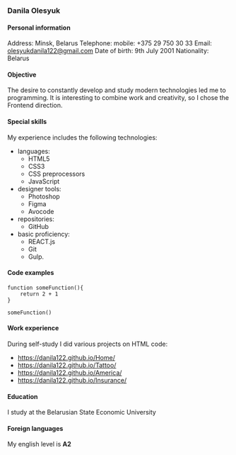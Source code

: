 ### **Danila Olesyuk**  

#### **Personal information**  

Address: Minsk, Belarus
Telephone: mobile: +375 29 750 30 33
Email: olesyukdanila122@gmail.com
Date of birth: 9th July 2001
Nationality: Belarus

#### **Objective**  

The desire to constantly develop and study modern technologies led me to programming. It is interesting to combine work and creativity, so I chose the Frontend direction.

#### **Special skills**  

My experience includes the following technologies:

- languages:
	- HTML5 
	- CSS3 
	- CSS preprocessors 
	- JavaScript
- designer tools: 
	- Photoshop 
	- Figma 
	- Avocode
- repositories: 
	- GitHub
- basic proficiency: 
	- REACT.js 
	- Git 
	- Gulp.

#### **Code examples** 

```
function someFunction(){
	return 2 + 1
}

someFunction()
```

#### **Work experience**  

During self-study I did various projects on HTML code:

- https://danila122.github.io/Home/
- https://danila122.github.io/Tattoo/
- https://danila122.github.io/America/
- https://danila122.github.io/Insurance/


#### **Education**  

I study at the Belarusian State Economic University 

#### **Foreign languages**  

My english level is **A2**
